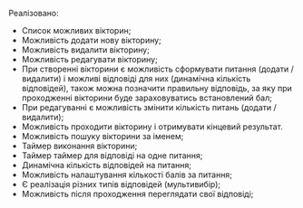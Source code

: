 Реалізовано:

- Список можливих вікторин;
- Можливість додати нову вікторину;
- Можливість видалити вікторину;
- Можливість редагувати вікторину;
- При створенні вікторини є можливість сформувати питання (додати / видалити) і можливі відповіді
  для них (динамічна кількість відповідей), також можна позначити правильну відповідь, за яку при
  проходженні вікторини буде зараховуватись встановлений бал;
- При редагуванні є можливість змінити кількість питань (додати / видалити);
- Можливість проходити вікторину і отримувати кінцевий результат.
- Можливість пошуку вікторини за іменем;
- Таймер виконання вікторини;
- Таймер таймер для відповіді на одне питання;
- Динамічна кількість відповідей на питання;
- Можливість налаштування кількості балів за питання;
- Є реалізація різних типів відповідей (мультивибір);
- Можливість після проходження переглядати свої відповіді;
